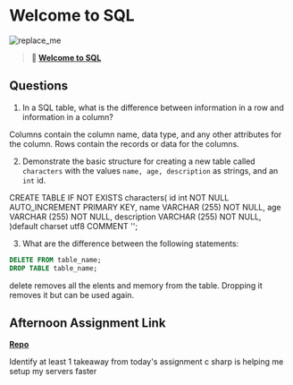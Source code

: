 # Welcome to SQL

![replace_me](https://codeworks.blob.core.windows.net/public/assets/img/illustrations/placeholder.svg)

> **📖 [Welcome to SQL](https://codeworksacademy.com/fs-student-guide/resources/wk11/01-MySQL-GettingStarted)**

## Questions

1. In a SQL table, what is the difference between information in a row and information in a column?

Columns contain the column name, data type, and any other attributes for the column.  Rows contain the records or data for the columns.


2. Demonstrate the basic structure for creating a new table called `characters` with the values `name, age, description` as strings, and an `int` id.

CREATE TABLE IF NOT EXISTS characters(
  id int NOT NULL AUTO_INCREMENT PRIMARY KEY,
  name VARCHAR (255) NOT NULL,
  age VARCHAR (255) NOT NULL,
  description VARCHAR (255) NOT NULL,
)default charset utf8 COMMENT '';


3. What are the difference between the following statements: 
```sql
DELETE FROM table_name;
DROP TABLE table_name;
```

delete removes all the elents and memory from the table.  Dropping it removes it but can be used again.

## Afternoon Assignment Link

**[Repo](https://github.com/tberry019/gregslist_mysql)**

Identify at least 1 takeaway from today's assignment
 c sharp is helping me setup my servers faster